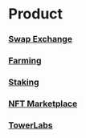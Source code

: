 # Product

### [Swap Exchange](exchange/)&#x20;

### [Farming](yield-farming/)

### [Staking](staking-pools.md)

### [NFT Marketplace](nft-marketplace.md)

### [TowerLabs](towerlabs/)
